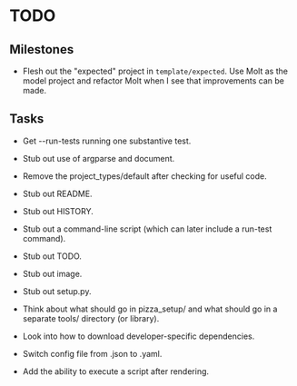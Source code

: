 TODO
====

Milestones
----------

* Flesh out the "expected" project in `template/expected`.  Use Molt as the
  model project and refactor Molt when I see that improvements can be made.

Tasks
-----

* Get --run-tests running one substantive test.
* Stub out use of argparse and document.
* Remove the project_types/default after checking for useful code.
* Stub out README.
* Stub out HISTORY.
* Stub out a command-line script (which can later include a run-test command).
* Stub out TODO.
* Stub out image.
* Stub out setup.py.
* Think about what should go in pizza_setup/ and what should go in a
  separate tools/ directory (or library).
* Look into how to download developer-specific dependencies.

* Switch config file from .json to .yaml.
* Add the ability to execute a script after rendering.

